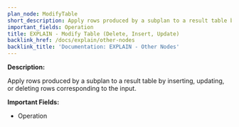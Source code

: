 ```yaml
---
plan_node: ModifyTable
short_description: Apply rows produced by a subplan to a result table by inserting, updating, or deleting rows corresponding to the input.
important_fields: Operation
title: EXPLAIN - Modify Table (Delete, Insert, Update)
backlink_href: /docs/explain/other-nodes
backlink_title: 'Documentation: EXPLAIN - Other Nodes'
---
```


**Description:**

Apply rows produced by a subplan to a result table by inserting, updating, or deleting rows corresponding to the input.

**Important Fields:**

- Operation